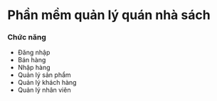 # Phần mềm quản lý quán nhà sách

###  Chức năng

- Đăng nhập
- Bán hàng
- Nhập hàng
- Quản lý sản phẩm
- Quản lý khách hàng
- Quản lý nhân viên
